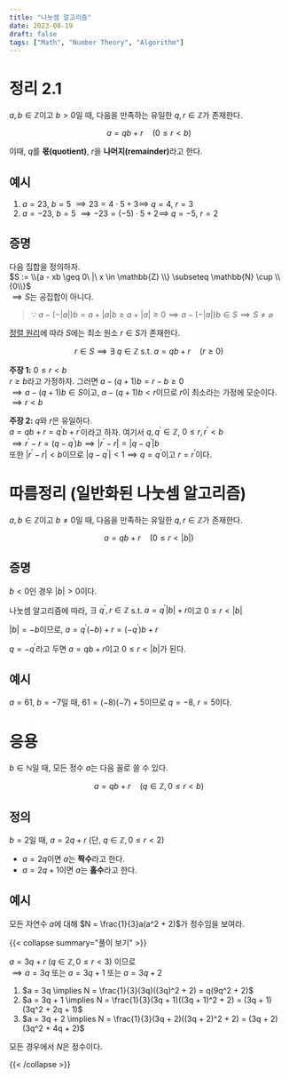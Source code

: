 ```yaml
---
title: "나눗셈 알고리즘"
date: 2023-08-19
draft: false
tags: ["Math", "Number Theory", "Algorithm"]
---
```


# 정리 2.1

$a, b \in \mathbb{Z}$이고 $b > 0$일 때, 다음을 만족하는 유일한 $q, r \in \mathbb{Z}$가 존재한다.

$$
a = qb + r \quad (0 \leq r < b)
$$

이때, $q$를 **몫(quotient)**, $r$을 <b>나머지(remainder)</b>라고 한다.

## 예시

1. $a = 23$, $b = 5$ $\implies 23 = 4 \cdot 5 + 3 \implies$ $q = 4$, $r = 3$
2. $a = -23$, $b = 5$ $\implies -23 = (-5) \cdot 5 + 2 \implies$ $q = -5$, $r = 2$

## 증명

다음 집합을 정의하자.  
$S := \\{a - xb \geq 0\ |\ x \in \mathbb{Z} \\} \subseteq \mathbb{N} \cup \\{0\\}$  
$\implies S$는 공집합이 아니다.

> $\because\ a - (-|a|)b = a + |a|b \geq a + |a| \geq 0 \implies a - (-|a|)b \in S \implies S \neq \varnothing$

[정렬 원리](/posts/number-theory/1/#정렬-원리)에 따라 $S$에는 최소 원소 $r \in S$가 존재한다.

$$
r \in S \implies \exists\ q \in \mathbb{Z} \text{ s.t. } a = qb + r \quad (r \geq 0)
$$

**주장 1:** $0 \leq r < b$  
$r \geq b$라고 가정하자. 그러면 $a - (q+1)b = r - b \geq 0$  
$\implies a - (q+1)b \in S$이고, $a - (q+1)b < r$이므로 $r$이 최소라는 가정에 모순이다.  
$\implies r < b$

**주장 2:** $q$와 $r$은 유일하다.  
$a = qb + r = q^\prime b + r^\prime$이라고 하자. 여기서 $q, q^\prime \in \mathbb{Z}$, $0 \leq r, r^\prime < b$  
$\implies r^\prime - r = (q - q^\prime)b \implies |r^\prime - r| = |q - q^\prime|b$  
또한 $|r^\prime - r| < b$이므로 $|q - q^\prime| < 1 \implies q = q^\prime$이고 $r = r^\prime$이다.

# 따름정리 (일반화된 나눗셈 알고리즘)

$a, b \in \mathbb{Z}$이고 $b \neq 0$일 때, 다음을 만족하는 유일한 $q, r \in \mathbb{Z}$가 존재한다.

$$
a = qb + r \quad (0 \leq r < |b|)
$$

## 증명

$b < 0$인 경우 $|b| > 0$이다.

나눗셈 알고리즘에 따라, $\exists\ q^\prime, r \in \mathbb{Z}$ s.t. $a = q^\prime|b| + r$이고 $0 \leq r < |b|$

$|b| = -b$이므로, $a = q^\prime(-b) + r = (-q^\prime)b + r$

$q = -q^\prime$라고 두면 $a = qb + r$이고 $0 \leq r < |b|$가 된다.

## 예시

$a = 61$, $b = -7$일 때, $61 = (-8)(-7) + 5$이므로 $q = -8$, $r = 5$이다.

# 응용

$b \in \mathbb{N}$일 때, 모든 정수 $a$는 다음 꼴로 쓸 수 있다.

$$
a = qb + r \quad (q \in \mathbb{Z}, 0 \leq r < b)
$$

## 정의

$b = 2$일 때, $a = 2q + r$ (단, $q \in \mathbb{Z}, 0 \leq r < 2$)

- $a = 2q$이면 $a$는 **짝수**라고 한다.
- $a = 2q + 1$이면 $a$는 **홀수**라고 한다.

## 예시

모든 자연수 $a$에 대해 $N = \frac{1}{3}a(a^2 + 2)$가 정수임을 보여라.

{{< collapse summary="풀이 보기" >}}

$a = 3q + r$ ($q \in \mathbb{Z}, 0 \leq r < 3$) 이므로  
$\implies a = 3q$ 또는 $a = 3q + 1$ 또는 $a = 3q + 2$

1. $a = 3q \implies N = \frac{1}{3}(3q)((3q)^2 + 2) = q(9q^2 + 2)$
2. $a = 3q + 1 \implies N = \frac{1}{3}(3q + 1)((3q + 1)^2 + 2) = (3q + 1)(3q^2 + 2q + 1)$
3. $a = 3q + 2 \implies N = \frac{1}{3}(3q + 2)((3q + 2)^2 + 2) = (3q + 2)(3q^2 + 4q + 2)$

모든 경우에서 $N$은 정수이다.

{{< /collapse >}}
